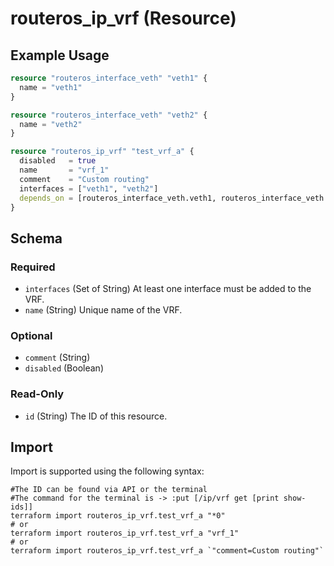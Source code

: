 # routeros_ip_vrf (Resource)


## Example Usage
```terraform
resource "routeros_interface_veth" "veth1" {
  name = "veth1"
}

resource "routeros_interface_veth" "veth2" {
  name = "veth2"
}

resource "routeros_ip_vrf" "test_vrf_a" {
  disabled   = true
  name       = "vrf_1"
  comment    = "Custom routing"
  interfaces = ["veth1", "veth2"]
  depends_on = [routeros_interface_veth.veth1, routeros_interface_veth.veth2]
}
```

<!-- schema generated by tfplugindocs -->
## Schema

### Required

- `interfaces` (Set of String) At least one interface must be added to the VRF.
- `name` (String) Unique name of the VRF.

### Optional

- `comment` (String)
- `disabled` (Boolean)

### Read-Only

- `id` (String) The ID of this resource.

## Import
Import is supported using the following syntax:
```shell
#The ID can be found via API or the terminal
#The command for the terminal is -> :put [/ip/vrf get [print show-ids]]
terraform import routeros_ip_vrf.test_vrf_a "*0"
# or
terraform import routeros_ip_vrf.test_vrf_a "vrf_1"
# or
terraform import routeros_ip_vrf.test_vrf_a `"comment=Custom routing"`
```
